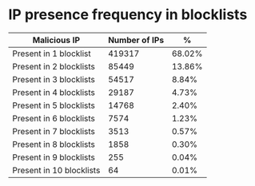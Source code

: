 # IP presence frequency in blocklists
| Malicious IP | Number of IPs | % |
|----|----|----|
| Present in 1 blocklist | 419317 | 68.02% |
| Present in 2 blocklists | 85449 | 13.86% |
| Present in 3 blocklists | 54517 | 8.84% |
| Present in 4 blocklists | 29187 | 4.73% |
| Present in 5 blocklists | 14768 | 2.40% |
| Present in 6 blocklists | 7574 | 1.23% |
| Present in 7 blocklists | 3513 | 0.57% |
| Present in 8 blocklists | 1858 | 0.30% |
| Present in 9 blocklists | 255 | 0.04% |
| Present in 10 blocklists | 64 | 0.01% |
